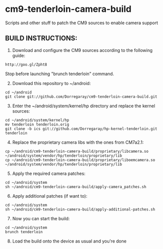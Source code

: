 cm9-tenderloin-camera-build
===========================

Scripts and other stuff to patch the CM9 sources to enable camera support


BUILD INSTRUCTIONS:
-----

1. Download and configure the CM9 sources according to the following guide:
```
http://goo.gl/Zpht8
```
Stop before launching "brunch tenderloin" command.


2. Download this repository to ~/android:
```
cd ~/android
git clone git://github.com/Dorregaray/cm9-tenderloin-camera-build.git
```


3. Enter the ~/android/system/kernel/hp directory and replace the kernel sources:
```
cd ~/android/system/kernel/hp
mv tenderloin tenderloin.orig
git clone -b ics git://github.com/Dorregaray/hp-kernel-tenderloin.git tenderloin
```


4. Replace the proprietary camera libs with the ones from CM7a2.1:
```
cp ~/android/cm9-tenderloin-camera-build/proprietary/libcamera.so ~/android/system/vendor/hp/tenderloin/proprietary/lib
cp ~/android/cm9-tenderloin-camera-build/proprietary/liboemcamera.so ~/android/system/vendor/hp/tenderloin/proprietary/lib
```


5. Apply the required camera patches:
```
cd ~/android/system
sh ~/android/cm9-tenderloin-camera-build/apply-camera_patches.sh
```


6. Apply additional patches (if want to):
```
cd ~/android/system
sh ~/android/cm9-tenderloin-camera-build/apply-additional-patches.sh
```


7. Now you can start the build:
```
cd ~/android/system
brunch tenderloin
```

8. Load the build onto the device as usual and you're done

